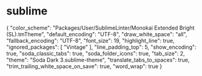 # sublime
{
	"color_scheme": "Packages/User/SublimeLinter/Monokai Extended Bright (SL).tmTheme",
	"default_encoding": "UTF-8",
	"draw_white_space": "all",
	"fallback_encoding": "UTF-8",
	"font_size": 19,
	"highlight_line": true,
	"ignored_packages":
	[
		"Vintage"
	],
	"line_padding_top": 5,
	"show_encoding": true,
	"soda_classic_tabs": true,
	"soda_folder_icons": true,
	"tab_size": 2,
	"theme": "Soda Dark 3.sublime-theme",
	"translate_tabs_to_spaces": true,
	"trim_trailing_white_space_on_save": true,
	"word_wrap": true
}


